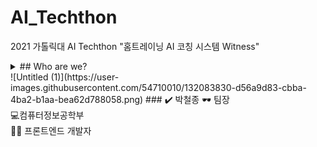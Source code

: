 # AI_Techthon
 2021 가톨릭대 AI Techthon 
 "홈트레이닝 AI 코칭 시스템 Witness"
 
 
 <details>
   <summary>
    ## Who are we?<br>
    ![Untitled (1)](https://user-images.githubusercontent.com/54710010/132083830-d56a9d83-cbba-4ba2-b1aa-bea62d788058.png)
    ### ✔️ 박철종
    🕶️ 팀장<br>
    💻컴퓨터정보공학부<br>
    👨‍💻 프론트엔드 개발자<br><br>
   </summary>


  
 ![Untitled (2)](https://user-images.githubusercontent.com/54710010/132083848-8efaa7ce-8eae-42ec-ab2c-cb5636060e84.png)
### ✔️ 정솔
💻 컴퓨터정보공학부<br>
👩‍💻 백엔드 개발자<br>
📓 [tistory.com](https://ssssol.tistory.com/) <br><br>

![Untitled (3)](https://user-images.githubusercontent.com/54710010/132083866-83f40a46-e187-496d-9fdb-fb08d1d35a1b.png)
### ✔️ 서지호
👩‍💻하드웨어 개발자 <br>
💻 컴퓨터정보공학부<br><br>

![Untitled (4)](https://user-images.githubusercontent.com/54710010/132083877-957a23ea-bedd-435a-bb03-ad8e949e3509.png)
### ✔️ 김희수
💻 컴퓨터정보공학부<br>
👩‍💻 백엔드 개발자<br>
🙋‍♀️ [github.com](https://github.com/HIsu1231)<br><br>


![Untitled (5)](https://user-images.githubusercontent.com/54710010/132083887-6ae8da82-1c26-4893-a14a-ff37d05700cf.png)
### ✔️ 김정원
💻 컴퓨터정보공학부<br>
👨‍💻 프론트엔드 개발자<br><br>

<details>
